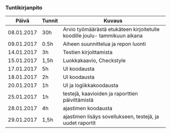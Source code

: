 ### Tuntikirjanpito
Päivä | Tunnit | Kuvaus
--------------- | ----- | ------
08.01.2017 | 30h | Arvio työmäärästä etukäteen kirjoitetulle koodille joulu- tammikuun aikana
09.01.2017 | 0.5h | Aiheen suunnittelua ja repon luonti
14.01.2017 | 3h | Testien kirjoittamista
15.01.2017 | 1,5h | Luokkakaavio, Checkstyle
17.01.2017 | 5h | UI koodausta
18.01.2017 | 2h | UI koodausta
20.01.2017 | 1h | UI ja logiikkakoodausta
25.01.2017 | 1h | testejä, kaavioiden ja raporttien päivittämistä
28.01.2017 | 4h | ajastimen koodausta
29.01.2017 | 1,5h | ajastimen lisäys sovellukseen, testejä, ja uudet raportit
